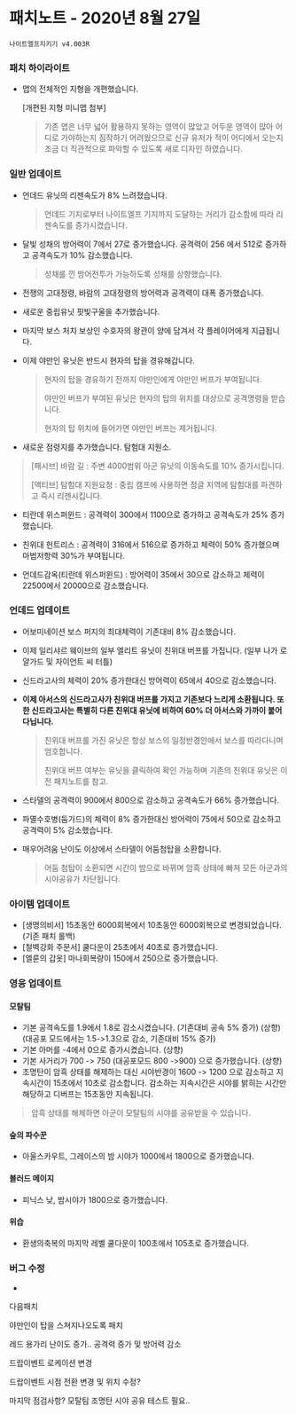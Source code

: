 # 패치노트 - 2020년 8월 27일

```
나이트엘프지키기 v4.003R
```

### 패치 하이라이트
- 맵의 전체적인 지형을 개편했습니다.

  [개편된 지형 미니맵 첨부]
  
  > 기존 맵은 너무 넓어 활용하지 못하는 영역이 많았고 어두운 영역이 많아 어디로 가야하는지 짐작하기 어려웠으므로 신규 유저가 적이 어디에서 오는지 조금 더 직관적으로 파악할 수 있도록 새로 디자인 하였습니다.


### 일반 업데이트

- 언데드 유닛의 리젠속도가 8% 느려졌습니다.

  > 언데드 기지로부터 나이트엘프 기지까지 도달하는 거리가 감소함에 따라 리젠속도를 증가시켰습니다.

- 달빛 성채의 방어력이 7에서 27로 증가했습니다. 공격력이 256 에서 512로 증가하고 공격속도가 10% 감소했습니다.

  > 성채를 낀 방어전투가 가능하도록 성채를 상향했습니다.

- 전쟁의 고대정령, 바람의 고대정령의 방어력과 공격력이 대폭 증가했습니다.

- 새로운 중립유닛 핏빛구울을 추가했습니다.

- 마지막 보스 처치 보상인 수호자의 왕관이 양에 담겨서 각 플레이어에게 지급됩니다.

- 이제 야만인 유닛은 반드시 현자의 탑을 경유해갑니다.

  > 현자의 탑을 경유하기 전까지 야만인에게 야만인 버프가 부여됩니다.
  >
  > 야만인 버프가 부여된 유닛은 현자의 탑의 위치를 대상으로 공격명령을 받습니다.
  >
  > 현자의 탑 위치에 들어가면 야만인 버프는 제거됩니다.

- 새로운 점령지를 추가했습니다. 탐험대 지원소.
> [패시브] 바람 길 : 주변 4000범위 아군 유닛의 이동속도를 10% 증가시킵니다.
>
> [액티브] 탐험대 지원요청 : 중립 캠프에 사용하면 정글 지역에 탐험대를 파견하고 즉시 리젠시킵니다.

- 티란데 위스퍼윈드 : 공격력이 300에서 1100으로 증가하고 공격속도가 25% 증가했습니다.
- 친위대 헌트리스 : 공격력이 316에서 516으로 증가하고 체력이 50% 증가했으며 마법저항력 30%가 부여됩니다.

- 언데드감옥(티란데 위스퍼윈드) : 방어력이 35에서 30으로 감소하고 체력이 22500에서 20000으로 감소했습니다.


### 언데드 업데이트

- 어보미네이션 보스 퍼지의 최대체력이 기존대비 8% 감소했습니다.

- 이제 일리샤르 웨이브의 일부 엘리트 유닛이 친위대 버프를 가집니다. (일부 나가 로얄가드 및 자이언트 씨 터틀)

- 신드라고사의 체력이 20% 증가한대신 방어력이 65에서 40으로 감소했습니다.

- **이제 아서스의 신드라고사가 친위대 버프를 가지고 기존보다 느리게 소환됩니다. 또한 신드라고사는 특별히 다른 친위대 유닛에 비하여 60% 더 아서스와 가까이 붙어다닙니다.**
	
  > 친위대 버프를 가진 유닛은 항상 보스의 일정반경안에서 보스를 따라다니며 엄호합니다.
  >
  > 친위대 버프 여부는 유닛을 클릭하여 확인 가능하며 기존의 친위대 유닛은 이전 패치노트를 참고.
  
- 스타델의 공격력이 900에서 800으로 감소하고 공격속도가 66% 증가했습니다.

- 파멸수호병(둠가드)의 체력이 8% 증가한대신 방어력이 75에서 50으로 감소하고 공격력이 5% 감소했습니다.

- 매우어려움 난이도 이상에서 스타델이 어둠첨탑을 소환합니다.

  > 어둠 첨탑이 소환되면 시간이 밤으로 바뀌며 암흑 상태에 빠져 모든 아군과의 시야공유가 차단됩니다.
### 아이템 업데이트
- [생명의비서] 15초동안 6000회복에서 10초동안 6000회복으로 변경되었습니다. (기존 패치 롤백)
- [철벽강화 주문서] 쿨다운이 25초에서 40초로 증가했습니다.
- [엘룬의 갑옷] 마나회복량이 150에서 250으로 증가했습니다.

### 영웅 업데이트

#### 모탈팀
- 기본 공격속도를 1.9에서 1.8로 감소시켰습니다. (기존대비 공속 5% 증가) (상향) (대공포 모드에서는 1.5->1.3으로 감소, 기존대비 15% 증가)
- 기본 아머를 -4에서 0으로 증가시켰습니다. (상향)
- 기본 사거리가 700 -> 750 (대공포모드 800 ->900) 으로 증가했습니다. (상향)
- 조명탄이 암흑 상태를 해제하는 대신 시야반경이 1600 -> 1200 으로 감소하고 지속시간이 15초에서 10초로 감소합니다. 감소하는 지속시간은 시야를 밝히는 시간만 해당하고 디버프는 15초동안 지속됩니다.
> 암흑 상태를 해제하면 아군이 모탈팀의 시야를 공유받을 수 있습니다.
#### 숲의 파수꾼
- 아울스카우트, 그레이스의 밤 시야가 1000에서 1800으로 증가했습니다.
#### 블러드 메이지
- 피닉스 낮, 밤시야가 1800으로 증가했습니다.
#### 위습
- 환생의축복의 마지막 레벨 쿨다운이 100초에서 105초로 증가했습니다.

### 버그 수정

- 















다음패치



> 



야만인이 탑을 스쳐지나오도록 패치

레드 용가리 난이도 증가.. 공격력 증가 및 방어력 감소

드랍이벤트 로케이션 변경

드랍이벤트 시점 전환 변경 및 위치 수정?


마지막 점검사항?
모탈팀 조명탄 시야 공유 테스트 필요..
